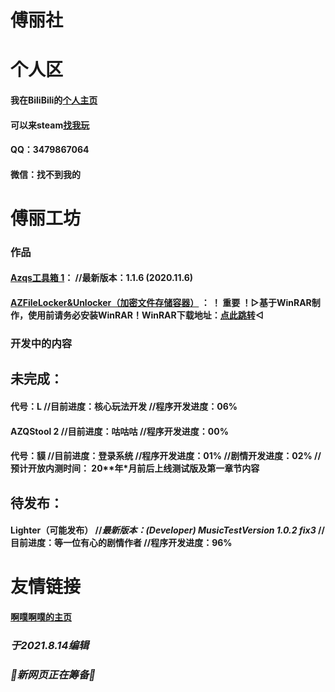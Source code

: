 #                        傅丽社

# 个人区

#### 我在BiliBili的[个人主页](https://space.bilibili.com/106596319)

#### 可以来steam[找我玩](https://steamcommunity.com/id/ayayayayayayayayayyayayayayaya)

#### QQ：3479867064

#### 微信：找不到我的

# 傅丽工坊

### 作品

#### [Azqs工具箱 1](https://codeload.github.com/HakureiTree/Azqs-.exe/zip/refs/heads/main)：   //最新版本：1.1.6 (2020.11.6)

#### [AZFileLocker&Unlocker（加密文件存储容器）](https://codeload.github.com/HakureiTree/AZFileLockerAndUnlocker/zip/refs/heads/main) ： ！ 重要 ！▷基于WinRAR制作，使用前请务必安装WinRAR！WinRAR下载地址：[点此跳转](https://www.winrar.com.cn)◁

### 开发中的内容

## 未完成：

#### 代号：L   //目前进度：核心玩法开发   //程序开发进度：06%

#### AZQStool 2   //目前进度：咕咕咕   //程序开发进度：00%

#### 代号：貘   //目前进度：登录系统   //程序开发进度：01%   //剧情开发进度：02% //预计开放内测时间： 20**年*月前后上线测试版及第一章节内容

## 待发布：

#### Lighter（可能发布）   //*最新版本：(Developer) MusicTestVersion 1.0.2 fix3*   //目前进度：等一位有心的剧情作者   //程序开发进度：96%

# 友情链接

#### [啊噗啊噗的主页](Https://hakureitree.github.io/Apapu/)

### *于2021.8.14编辑*

### *🔧新网页正在筹备🔨*
